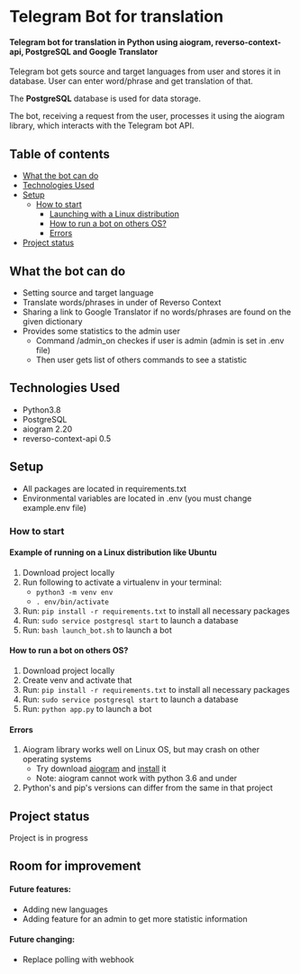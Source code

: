 # Telegram Bot for translation
#### Telegram bot for translation in Python using aiogram, reverso-context-api, PostgreSQL and Google Translator
Telegram bot gets source and target languages from user and stores it in database. User can enter word/phrase and get translation of that.

The <b>PostgreSQL</b> database is used for data storage.

The bot, receiving a request from the user, processes it using the aiogram library, which interacts with the Telegram bot API.


## Table of contents
* [What the bot can do](#What-the-bot-can-do)
* [Technologies Used](#Technologies-Used)
* [Setup](#Setup)
    * [How to start](#How-to-start)
        * [Launching with a Linux distribution](#Example-of-running-on-a-Linux-distribution-like-Ubuntu)
        * [How to run a bot on others OS?](#How-to-run-a-bot-on-others-OS?)
        * [Errors](#Errors)
* [Project status](#Project-status)

## What the bot can do
* Setting source and target language
* Translate words/phrases in under of Reverso Context
* Sharing a link to Google Translator if no words/phrases are found on the given dictionary
* Provides some statistics to the admin user
  * Command /admin_on checkes if user is admin (admin is set in .env file)
  * Then user gets list of others commands to see a statistic
## Technologies Used
* Python3.8
* PostgreSQL
* aiogram 2.20
* reverso-context-api 0.5

## Setup
* All packages are located in requirements.txt
* Environmental variables are located in .env (you must change example.env file)
### How to start
#### Example of running on a Linux distribution like Ubuntu
1. Download project locally
2. Run following to activate a virtualenv in your terminal:
    * `python3 -m venv env`
    * `. env/bin/activate`
3. Run: `pip install -r requirements.txt` to install all necessary packages
4. Run: `sudo service postgresql start` to launch a database
5. Run: `bash launch_bot.sh` to launch a bot
#### How to run a bot on others OS?
1. Download project locally
2. Create venv and activate that
3. Run: `pip install -r requirements.txt` to install all necessary packages
4. Run: `sudo service postgresql start` to launch a database
5. Run: `python app.py` to launch a bot
#### Errors
1. Aiogram library works well on Linux OS, but may crash on other operating systems
    * Try download [aiogram](https://pypi.org/project/aiogram/) and [install](https://docs.aiogram.dev/en/latest/install.html) it
    * Note: aiogram cannot work with python 3.6 and under
2. Python's and pip's versions can differ from the same in that project 

## Project status
Project is in progress

## Room for improvement
#### Future features:
* Adding new languages
* Adding feature for an admin to get more statistic information

#### Future changing:
* Replace polling with webhook
